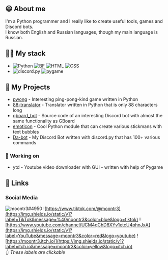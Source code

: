 ## 😀 About me
I'm a Python programmer and I really like to create useful tools, games and Discord bots.<br>I know both English and Russian languages, though my main language is Russian.

## 👩‍💻 My stack
* ![Python](https://img.shields.io/static/v1?label=%20&message=Python&color=yellow&logo=python)
![BF](https://img.shields.io/static/v1?label=%20&message=Brainfuck&color=blue&logo=brainfuck)
![HTML](https://img.shields.io/static/v1?label=%20&message=HTML&color=darkred&logo=html5)
![CSS](https://img.shields.io/static/v1?label=%20&message=CSS&color=blue&logo=css3)<br>
* ![discord.py](https://img.shields.io/static/v1?label=%20&message=discord.py&color=yellow&logo=discord)
![pygame](https://img.shields.io/static/v1?label=%20&message=pygame&color=fff&logo=python)

## 🚀 My Projects
* [pwong](https://github.com/moontr3/pwong) - Interesting ping-pong-kind game written in Python<br>
* [88-translator](https://github.com/moontr3/88-translator) - Translator written in Python that is only 88 characters long<br>
* [gboard_bot](https://github.com/moontr3/gboard_bot) - Source code of an interesting Discord bot with almost the same functionality as GBoard<br>
* [emoticon](https://github.com/moontr3/emoticon) - Cool Python module that can create various stickmans with text bubbles<br>
* [Da-bot](https://moontr3.github.io/dabot) - My Discord Bot written with discord.py that has 100+ various commands<br>

### 📝 Working on
* ytd - Youtube video downloader with GUI - written with help of Pygame<br>

## 🔗 Links
### Social Media
![moontr3#4950](https://img.shields.io/static/v1?label=Discord&message=moontr3%234950&color=blue&logo=discord)
![https://www.tiktok.com/@moontr3](https://img.shields.io/static/v1?label=TikTok&message=%40moontr3&color=blue&logo=tiktok)
![https://www.youtube.com/channel/UCM4qChD8XYv1etcU4phnJxA](https://img.shields.io/static/v1?label=YouTube&message=moontr3&color=red&logo=youtube)
![https://moontr3.itch.io/](https://img.shields.io/static/v1?label=itch.io&message=moontr3&color=yellow&logo=itch.io)<br>
<i>👆 These labels are clickable</i>
